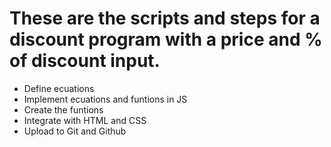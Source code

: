 # These are the scripts and steps for a discount program with a price and % of discount input.

- Define ecuations
- Implement ecuations and funtions in JS
- Create the funtions
- Integrate with HTML and CSS
- Upload to Git and Github
